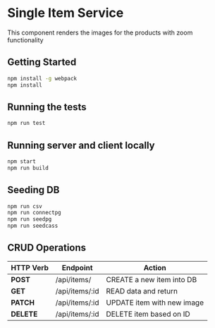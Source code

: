# Single Item Service
This component renders the images for the products with zoom functionality

## Getting Started
```sh
npm install -g webpack
npm install
```

## Running the tests

```sh
npm run test
```

## Running server and client locally

```sh
npm start
npm run build
```

## Seeding DB

```sh
npm run csv
npm run connectpg
npm run seedpg
npm run seedcass
```

## CRUD Operations
| HTTP Verb |           Endpoint          |            Action            |
|-----------| --------------------------- | ---------------------------- |
| **POST**  |         /api/items/         |  CREATE a new item into DB   |
| **GET**   |       /api/items/:id        |  READ data and return        |
| **PATCH** |       /api/items/:id        |  UPDATE item with new image  |
| **DELETE**|       /api/items/:id        |  DELETE item based on ID     |

